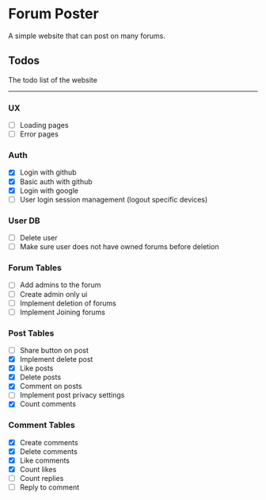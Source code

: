 # Forum Poster

A simple website that can post on many forums.

## Todos

The todo list of the website

---

### UX

- [ ] Loading pages
- [ ] Error pages

### Auth

- [x] Login with github
- [x] Basic auth with github
- [x] Login with google
- [ ] User login session management (logout specific devices)

### User DB

- [ ] Delete user
- [ ] Make sure user does not have owned forums before deletion

### Forum Tables

- [ ] Add admins to the forum
- [ ] Create admin only ui
- [ ] Implement deletion of forums
- [ ] Implement Joining forums

### Post Tables

- [ ] Share button on post
- [x] Implement delete post
- [x] Like posts
- [x] Delete posts
- [x] Comment on posts
- [ ] Implement post privacy settings
- [x] Count comments

### Comment Tables

- [x] Create comments
- [x] Delete comments
- [x] Like comments
- [x] Count likes
- [ ] Count replies
- [ ] Reply to comment
